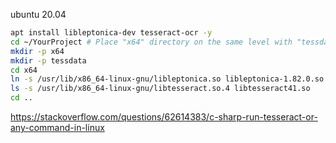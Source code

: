 
ubuntu 20.04

```bash
apt install libleptonica-dev tesseract-ocr -y
cd ~/YourProject # Place "x64" directory on the same level with "tessdata"
mkdir -p x64
mkdir -p tessdata
cd x64
ln -s /usr/lib/x86_64-linux-gnu/libleptonica.so libleptonica-1.82.0.so
ls -s /usr/lib/x86_64-linux-gnu/libtesseract.so.4 libtesseract41.so
cd ..

```


https://stackoverflow.com/questions/62614383/c-sharp-run-tesseract-or-any-command-in-linux

